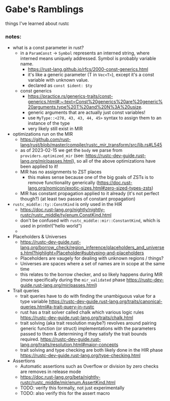 # Gabe's Ramblings
 things I've learned about rustc

### notes:
- what is a const parameter in rust?  
  - in a `ParamConst` -> `Symbol` represents an interned string, where interned means uniquely addressed. Symbol is probably variable name.
    - https://rust-lang.github.io/rfcs/2000-const-generics.html
    - it's like a generic parameter (T in `Vec<T>`), except it's a const variable with unknown value. 
    - declared as `const $ident: $ty`
  - const generics
    - https://practice.rs/generics-traits/const-generics.html#:~:text=Const%20generics%20are%20generic%20arguments,type%20T%20and%20N%3A%20usize.
    - generic arguments that are actually just const variables!
    - use `MyType::<278, 43, 43, 44, 45>` syntax to assign them to an instance of the type
    - very likely still exist in MIR
- optimizations run on the MIR
  - https://github.com/rust-lang/rust/blob/master/compiler/rustc_mir_transform/src/lib.rs#L545
  - as of 2023-02-15 we get the `body` we parse from `providers.optimized_mir` (see: https://rustc-dev-guide.rust-lang.org/mir/passes.html), so all of the above optimizations have been applied to it!
  - MIR has no assignments to ZST places
    - this makes sense because one of the big goals of ZSTs is to remove functionality generically (https://doc.rust-lang.org/nomicon/exotic-sizes.html#zero-sized-types-zsts)
  - MIR has constant propagation applied to it already (it's not perfect though?) (at least two passes of constant propagation)
- `rustc_middle::ty::ConstKind` is only used in the HIR
  - https://doc.rust-lang.org/nightly/nightly-rustc/rustc_middle/ty/enum.ConstKind.html
  - don't be confused with `rustc_middle::mir::ConstantKind`, which is used in println!("hello world")
  - 
- Placeholders & Universes
  - https://rustc-dev-guide.rust-lang.org/borrow_check/region_inference/placeholders_and_universes.html?highlight=Placeholder#subtyping-and-placeholders
  - Placeholders are vaugely for dealing with unknown regions / things?
  - Universes are spaces where a set of names are in scope at the same time
  - this relates to the borrow checker, and so likely happens during MIR (more specifically during the `mir_validated` phase https://rustc-dev-guide.rust-lang.org/mir/passes.html)
- Trait queries
  - trait queries have to do with finding the unambiguous value for a type variable https://rustc-dev-guide.rust-lang.org/traits/canonical-queries.html#a-trait-query-in-rustc
  - rust has a trait solver called chalk which various logic rules https://rustc-dev-guide.rust-lang.org/traits/chalk.html 
  - trait solving (aka trait resolution maybe?) revolves around pairing generic function (or struct) implementations with the parameters passed to them & determining if they satisfy the trait bounds required. https://rustc-dev-guide.rust-lang.org/traits/resolution.html#major-concepts
  - trait solving and type checking are both likely done in the HIR phase https://rustc-dev-guide.rust-lang.org/type-checking.html
- Assertions
  - Automatic assertions such as Overflow or division by zero checks are removes in release mode
  - https://doc.rust-lang.org/beta/nightly-rustc/rustc_middle/mir/enum.AssertKind.html
  - TODO: verify this formally, not just experimentally
  - TODO: also verify this for the assert macro
  